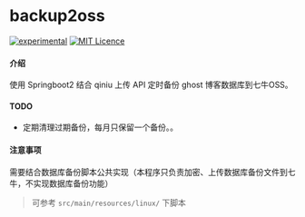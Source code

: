 # backup2oss
[![experimental](http://badges.github.io/stability-badges/dist/experimental.svg)](http://github.com/badges/stability-badges)
[![MIT Licence](https://badges.frapsoft.com/os/mit/mit.svg?v=103)](https://opensource.org/licenses/mit-license.php)

#### 介绍
使用 Springboot2 结合 qiniu 上传 API 定时备份 ghost 博客数据库到七牛OSS。

#### TODO 
- 定期清理过期备份，每月只保留一个备份。。

#### 注意事项
需要结合数据库备份脚本公共实现（本程序只负责加密、上传数据库备份文件到七牛，不实现数据库备份功能）
> 可参考 ``src/main/resources/linux/`` 下脚本